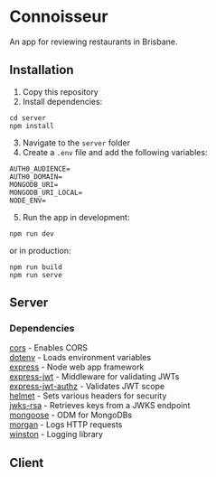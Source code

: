 # Connoisseur

An app for reviewing restaurants in Brisbane.

## Installation

1. Copy this repository
2. Install dependencies:

```
cd server
npm install
```

3. Navigate to the `server` folder
4. Create a `.env` file and add the following variables:

```
AUTH0_AUDIENCE=
AUTH0_DOMAIN=
MONGODB_URI=
MONGODB_URI_LOCAL=
NODE_ENV=
```

5. Run the app in development:

```
npm run dev
```

or in production:

```
npm run build
npm run serve
```

## Server

### Dependencies

[cors](https://github.com/expressjs/cors) - Enables CORS<br />
[dotenv](https://github.com/motdotla/dotenv) - Loads environment variables<br />
[express](https://github.com/expressjs/express) - Node web app framework<br />
[express-jwt](https://github.com/auth0/express-jwt) - Middleware for validating JWTs<br />
[express-jwt-authz](https://github.com/auth0/express-jwt-authz) - Validates JWT scope<br />
[helmet](https://github.com/helmetjs/helmet) - Sets various headers for security<br />
[jwks-rsa](https://github.com/auth0/node-jwks-rsa) - Retrieves keys from a JWKS endpoint<br />
[mongoose](https://github.com/Automattic/mongoose) - ODM for MongoDBs<br />
[morgan](https://github.com/expressjs/morgan) - Logs HTTP requests<br />
[winston](https://github.com/winstonjs/winston) - Logging library<br />

## Client
